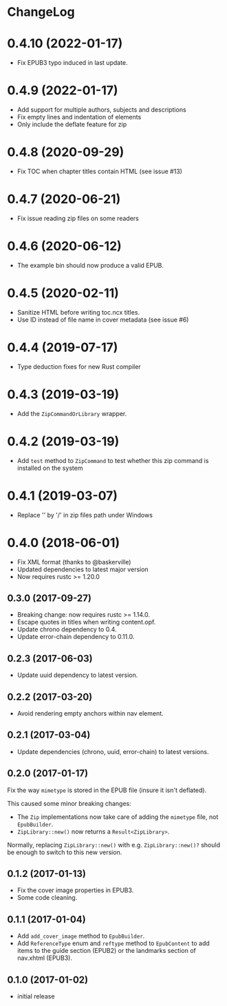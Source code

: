 ChangeLog
==========

0.4.10 (2022-01-17)
=======================
* Fix EPUB3 typo induced in last update.
	
0.4.9 (2022-01-17)
=====================
* Add support for multiple authors, subjects and descriptions
* Fix empty lines and indentation of elements
* Only include the deflate feature for zip


0.4.8 (2020-09-29)
=====================
* Fix TOC when chapter titles contain HTML (see issue #13)

0.4.7 (2020-06-21)
=====================
* Fix issue reading zip files on some readers

0.4.6 (2020-06-12)
=====================
* The example bin should now produce a valid EPUB. 

0.4.5 (2020-02-11)
=============
* Sanitize HTML before writing toc.ncx titles.
* Use ID instead of file name in cover metadata (see issue #6)

0.4.4 (2019-07-17)
======================
* Type deduction fixes for new Rust compiler
	
0.4.3 (2019-03-19)
========================
* Add the `ZipCommandOrLibrary` wrapper.
	
0.4.2 (2019-03-19)
========================
* Add `test` method to `ZipCommand` to test whether this zip command is installed
  on the system

0.4.1 (2019-03-07)
========================
* Replace '\' by '/' in zip files path under Windows

0.4.0 (2018-06-01)
==================
* Fix XML format (thanks to @baskerville)
* Updated dependencies to latest major version
* Now requires rustc >= 1.20.0

0.3.0 (2017-09-27)
---------------------
* Breaking change: now requires rustc >= 1.14.0.
* Escape quotes in titles when writing content.opf.
* Update chrono dependency to 0.4.
* Update error-chain dependency to 0.11.0.


0.2.3 (2017-06-03)
---------------------
* Update uuid dependency to latest version.

0.2.2 (2017-03-20)
----------------------
* Avoid rendering empty anchors within nav element.

0.2.1 (2017-03-04)
----------------------
* Update dependencies (chrono, uuid, error-chain) to latest versions.

0.2.0 (2017-01-17)
----------------------
Fix the way `mimetype` is stored in the EPUB file (insure it isn't deflated).

This caused some minor breaking changes:
* The `Zip` implementations now take care of adding the `mimetype` file, not
  `EpubBuilder`.
* `ZipLibrary::new()` now returns a `Result<ZipLibrary>`.

Normally, replacing `ZipLibrary::new()` with e.g. `ZipLibrary::new()?` should be
enough to switch to this new version. 
  
0.1.2 (2017-01-13)
----------------------
* Fix the cover image properties in EPUB3.
* Some code cleaning.

0.1.1 (2017-01-04)
----------------------
* Add `add_cover_image` method to `EpubBuilder`.
* Add `ReferenceType` enum and `reftype` method to `EpubContent` to add items to
	the guide section (EPUB2) or the landmarks section of nav.xhtml (EPUB3).

0.1.0 (2017-01-02)
----------------------
* initial release
